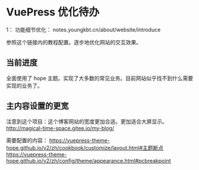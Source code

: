 # VuePress 优化待办

1： 功能细节优化：
notes.youngkbt.cn/about/website/introduce

参照这个链接内的教程配置。逐步地优化网站的交互效果。

## 当前进度

全面使用了 hope 主题。实现了大多数的常见业务。目前网站似乎找不到什么需要实现的业务了。

## 主内容设置的更宽

注意到这个项目：这个博客网站的宽度更加合适。更加适合大屏显示。
http://magical-time-space.gitee.io/my-blog/

需要配置的内容：
https://vuepress-theme-hope.github.io/v2/zh/cookbook/customize/layout.html#主题断点
https://vuepress-theme-hope.github.io/v2/zh/config/theme/appearance.html#pcbreakpoint
